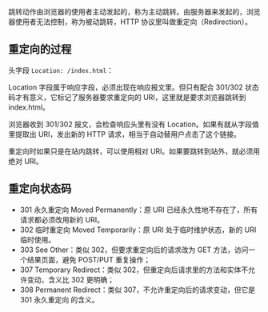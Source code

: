 跳转动作由浏览器的使用者主动发起的，称为主动跳转。由服务器来发起的，浏览器使用者无法控制，称为被动跳转，HTTP 协议里叫做重定向（Redirection）。

## 重定向的过程
头字段 `Location: /index.html`：

Location 字段属于响应字段，必须出现在响应报文里。但只有配合 301/302 状态码才有意义，它标记了服务器要求重定向的 URI，这里就是要求浏览器跳转到 index.html。



浏览器收到 301/302 报文，会检查响应头里有没有 Location。如果有就从字段值里提取出 URI，发出新的 HTTP 请求，相当于自动替用户点击了这个链接。



重定向时如果只是在站内跳转，可以使用相对 URI。如果要跳转到站外，就必须用绝对 URI。

## 重定向状态码
+ 301 永久重定向 Moved Permanently：原 URI 已经永久性地不存在了，所有请求都必须改用新的 URI。
+ 302 临时重定向 Moved Temporarily：原 URI 处于临时维护状态，新的 URI 临时使用。
+ 303 See Other：类似 302，但要求重定向后的请求改为 GET 方法，访问一个结果页面，避免 POST/PUT 重复操作；
+ 307 Temporary Redirect：类似 302，但重定向后请求里的方法和实体不允许变动，含义比 302 更明确；
+ 308 Permanent Redirect：类似 307，不允许重定向后的请求变动，但它是 301 永久重定向 的含义。

